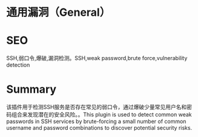 # 通用漏洞（General）
# SEO
SSH,弱口令,爆破,漏洞检测。SSH,weak password,brute force,vulnerability detection
# Summary
该插件用于检测SSH服务是否存在常见的弱口令，通过爆破少量常见用户名和密码组合来发现潜在的安全风险。。This plugin is used to detect common weak passwords in SSH services by brute-forcing a small number of common username and password combinations to discover potential security risks.
